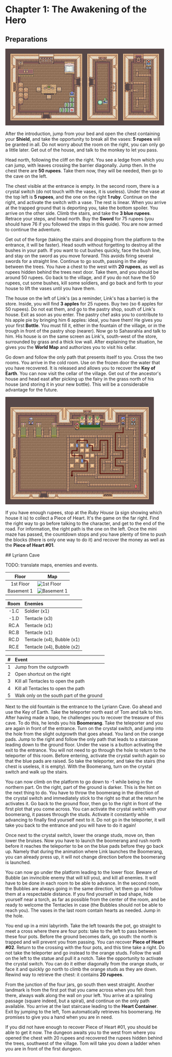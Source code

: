 # Chapter 1: The Awakening of the Hero

## Preparations

![Link's house](img/house-cave/link-house.png)

After the introduction, jump from your bed and open the chest containing your **Shield**, and take the opportunity to break all the vases: **5 rupees** will be granted in all. Do not worry about the room on the right, you can only go a little later. Get out of the house, and talk to the monkey to let you pass.

Head north, following the cliff on the right. You see a ledge from which you can jump, with leaves crossing the barrier diagonally. Jump then. In the chest there are **50 rupees**. Take them now, they will be needed, then go to the cave on the left.

The chest visible at the entrance is empty. In the second room, there is a crystal switch (do not touch with the vases, it is useless). Under the vase at the top left is **5 rupees**, and the one on the right **1 ruby**. Continue on the right, and activate the switch with a vase. The rest is linear. When you arrive at the trapped ground that is deporting you, take the bottom spoiler. You arrive on the other side. Climb the stairs, and take the **3 blue rupees**. Retrace your steps, and head north. Buy the **Sword** for 75 rupees (you should have 76 if you followed the steps in this guide). You are now armed to continue the adventure.

Get out of the forge (taking the stairs and dropping from the platform to the entrance, it will be faster). Head south without forgetting to destroy all the bushes in your path. If you want to cut bushes quickly, face the bush line, and stay on the sword as you move forward. This avoids firing several swords for a straight line. Continue to go south, passing in the alley between the trees. You have a chest to the west with **20 rupees**, as well as rupees hidden behind the trees next door. Take them, and you should be around 50 rupees. Go back to the village, and if you do not have the 50 rupees, cut some bushes, kill some soldiers, and go back and forth to your house to lift the vases until you have them.

The house on the left of Link's (as a reminder, Link's has a barrier) is the store. Inside, you will find **3 apples** for 25 rupees. Buy two (so 6 apples for 50 rupees). Do not eat them, and go to the pastry shop, south of Link's house. Exit as soon as you enter. The pastry chef asks you to contribute to his apple pie by bringing him 6 apples: ideal, you have them! He gives you your first **Bottle**. You must fill it, either in the fountain of the village, or in the trough in front of the pastry shop (nearer). Now go to Sahasrahla and talk to him. His house is on the same screen as Link's, south-west of the store, surrounded by grass and a thick low wall. After explaining the situation, he gives you the **World Map** and authorizes you to visit his cellar.

Go down and follow the only path that presents itself to you. Cross the two rooms. You arrive in the cold room. Use on the frozen door the water that you have recovered. It is released and allows you to recover the **Key of Earth**. You can now visit the cellar of the village. Get out of the ancestor's house and head east after picking up the fairy in the grass north of his house (and storing it in your new bottle). This will be a considerable advantage for the future.

![Maison des Rubis](img/house-cave/rupees-house.png)

If you have enough rupees, stop at the *Ruby House* (a sign showing which house it is) to collect a Piece of Heart. It's the game on the far right. Find the right way to go before talking to the character, and get to the end of the road. For information, the right path is the one on the left. Once the mini maze has passed, the countdown stops and you have plenty of time to push the blocks (there is only one way to do it) and recover the money as well as the **Piece of Heart #01**.

## Lyriann Cave

TODO: translate maps, enemies and events.

| Floor | Map |
|:--:|--|
| 1st Floor | ![1st Floor](img/dungeons/00-lyriann-cave-1f.en_US.png) |
| Basement 1 | ![Basement 1](img/dungeons/00-lyriann-cave-b1.en_US.png) |

| Room | Enemies |
|:-----:|:--------|
| -1.C  | Soldier (x1) |
| -1.D  | Tentacle (x3) |
| RC.A  | Tentacle (x1) |
| RC.B  | Tentacle (x1) |
| RC.D  | Tentacle (x4), Bubble (x1) |
| RC.E  | Tentacle (x4), Bubble (x2) |


| # | Event |
|:--:|:-----------|
| 1 | Jump from the outgrowth |
| 2 | Open shortcut on the right |
| 3 | Kill all Tentacles to open the path |
| 4 | Kill all Tentacles to open the path |
| 5 | Walk only on the south part of the ground |


Next to the old fountain is the entrance to the Lyriann Cave. Go ahead and use the Key of Earth. Take the teleporter north east of Tom and talk to him. After having made a topo, he challenges you to recover the treasure of this cave. To do this, he lends you his **Boomerang**. Take the teleporter and you are again in front of the entrance. Turn on the crystal switch, and jump into the hole from the slight outgrowth that goes ahead. You land on the orange pads. Jump to the right and follow the only path that leads to a staircase leading down to the ground floor. Under the vase is a button activating the exit to the entrance. You will not need to go through the hole to return to the teleporter of this room. Before entering, activate the crystal switch again so that the blue pads are raised. So take the teleporter, and take the stairs (the chest is useless, it is empty). With the Boomerang, turn on the crystal switch and walk up the stairs.

You can now climb on the platform to go down to -1 while being in the northern part. On the right, part of the ground is darker. This is the hint on the next thing to do. You have to throw the boomerang in the direction of the crystal switch and immediately stick to the right so that at the return he activates it. Go back to the ground floor, then go to the right in front of the first plot that you come across. You can activate the crystal switch with your boomerang, it passes through the studs. Activate it constantly while advancing to finally find yourself next to it. Do not go in the teleporter, it will take you back to the entrance and you will have to do it again!

Once next to the crystal switch, lower the orange studs, move on, then lower the bruises. Now you have to launch the boomerang and rush north before it reaches the teleporter to be on the blue pads before they go back up. Namely that during the animation where Link launches the Boomerang, you can already press up, it will not change direction before the boomerang is launched.

You can now go under the platform leading to the lower floor. Beware of Bubble (an invincible enemy that will kill you), and kill all enemies. It will have to be done in each room to be able to advance. In the second room, the Bubbles are always going in the same direction, let them go and follow them at a respectable distance. If you find yourself in bad shape, hide yourself near a torch, as far as possible from the center of the room, and be ready to welcome the Tentacles in case (the Bubbles should not be able to reach you). The vases in the last room contain hearts as needed. Jump in the hole.

You end up in a mini labyrinth. Take the left towards the pot, go straight to meet a cross where there are four pots: take to the left to pass between these four pots. Before the ground becomes dark, go south: the north is trapped and will prevent you from passing. You can recover **Piece of Heart #02**. Return to the crossing with the four pots, and this time take a right. Do not take the teleporter and go instead to the orange studs. Follow the wall on the left to the statue and pull it a notch. Take the opportunity to activate the crystal switch. You can do it either diagonally from the orange studs, or face it and quickly go north to climb the orange studs as they are down. Rewind way to retrieve the chest: it contains **20 rupees**.

From the junction of the four jars, go south then west straight. Another landmark is from the first pot that you came across when you fell: from there, always walk along the wall on your left. You arrive at a spiraling passage (square indeed, but a spiral), and continue on the only path available. You arrive at the last staircase leading to the **Heart Container**. Exit by jumping to the left, Tom automatically retrieves his boomerang. He promises to give you a hand when you are in need.

If you did not have enough to recover Piece of Heart #01, you should be able to get it now. The dungeon awaits you to the west from where you opened the chest with 20 rupees and recovered the rupees hidden behind the trees, southwest of the village. Tom will take you down a ladder when you are in front of the first dungeon.
